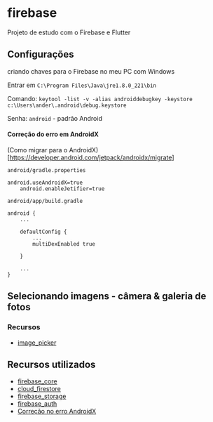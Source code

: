 # firebase

Projeto de estudo com o Firebase e Flutter

## Configurações

criando chaves para o Firebase no meu PC com Windows

Entrar em `C:\Program Files\Java\jre1.8.0_221\bin`

Comando: `keytool -list -v -alias androiddebugkey -keystore c:\Users\ander\.android\debug.keystore`

Senha: `android` - padrão Android

#### Correção do erro em AndroidX

(Como migrar para o AndroidX)[https://developer.android.com/jetpack/androidx/migrate]

`android/gradle.properties`

```
android.useAndroidX=true
    android.enableJetifier=true
```

`android/app/build.gradle`

```
android {
    ...

    defaultConfig {
        ...
        multiDexEnabled true
        
    }

    ...
}
```

## Selecionando imagens - câmera & galeria de fotos

### Recursos

 * [image_picker](https://pub.dev/packages/image_picker) 

## Recursos utilizados
 * [firebase_core](https://pub.dev/packages/firebase_core)
 * [cloud_firestore](https://pub.dev/packages/cloud_firestore)
 * [firebase_storage](https://pub.dev/packages/firebase_storage)
 * [firebase_auth](https://pub.dev/packages/firebase_auth)
 * [Correção no erro AndroidX](https://developer.android.com/jetpack/androidx/migrate)



